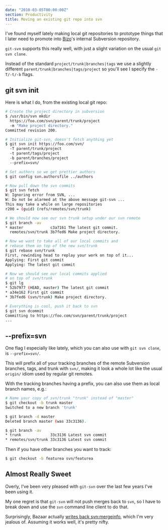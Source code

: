 ```yaml
---
date: "2010-03-05T00:00:00Z"
section: Productivity
title: Moving an existing git repo into svn
---
```


I've found myself lately making local git repositories to prototype things that I later need to promote into [Bizo](http://www.bizo.com)'s internal Subversion repository.

`git-svn` supports this really well, with just a slight variation on the usual `git svn clone`.

Instead of the standard `project/trunk|branches|tags` we use a slightly different `parent/trunk|branches|tags/project` so you'll see I specify the `-T/-t/-b` flags.

git svn init
------------

Here is what I do, from the existing local git repo:

```bash
# Create the project directory in subversion
$ /usr/bin/svn mkdir
  https://foo.com/svn/parent/trunk/project
  -m "Make project directory."
Committed revision 200.

# Initialize git-svn, doesn't fetch anything yet
$ git svn init https://foo.com/svn/
  -T parent/trunk/project
  -t parent/tags/project
  -b parent/branches/project
  --prefix=svn/

# Set authors so we get prettier authors
$ git config svn.authorsfile ../authors

# Now pull down the svn commits
$ git svn fetch
W: Ignoring error from SVN, ...
W: Do not be alarmed at the above message git-svn ...
This may take a while on large repositories
r200 = (guid) (refs/remotes/svn/trunk)

# We should now see our svn trunk setup under our svn remote
$ git branch -av
* master            c3a7161 The latest git commit.
  remotes/svn/trunk 3b7fed6 Make project directory.

# Now we want to take all of our local commits and 
# rebase them on top of the new svn/trunk
$ git rebase svn/trunk
First, rewinding head to replay your work on top of it...
Applying: First git commit
Applying: The latest git commit

# Now we should see our local commits applied
# on top of svn/trunk
$ git lg
* 52b7977 (HEAD, master) The latest git commit
* a34e162 First git commit
* 3b7fed6 (svn/trunk) Make project directory.

# Everything is cool, push it back to svn
$ git svn dcommit
Committing to https://foo.com/svn/parent/trunk/project
...
```

--prefix=svn
------------

One flag I especially like lately, which you can also use with `git svn clone`, is `--prefix=svn/`.

This will prefix all of your tracking branches of the remote Subversion branches, tags, and trunk with `svn/`, making it look a whole lot like the usual `origin/` idiom used by regular git remotes.

With the tracking branches having a prefix, you can also use them as local branch names, e.g.:

```bash
# Name your copy of svn/trunk "trunk" instead of "master"
$ git checkout -b trunk master
Switched to a new branch 'trunk'

$ git branch -d master
Deleted branch master (was 33c3136).

$ git branch -av
* trunk             33c3136 Latest svn commit
* remotes/svn/trunk 33c3136 Latest svn commit
```

Then if you have other branches you want to track:

```bash
$ git checkout -b featurea svn/featurea
```

Almost Really Sweet
-------------------

Overly, I've been very pleased with `git-svn` over the last few years I've been using it.

My one regret is that `git-svn` will not push merges back to `svn`, so I have to break down and use the `svn` command line client to do that.

Surprisingly, Bazaar actually [writes back svn:mergeinfo](http://wiki.bazaar.canonical.com/BzrForeignBranches/Subversion), which I'm very jealous of. Assuming it works well, it's pretty nifty.

